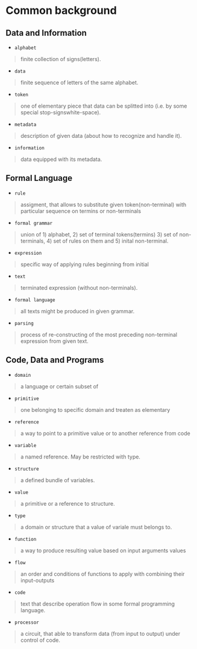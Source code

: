 # Common background

## Data and Information

* `alphabet`
> finite collection of signs(letters).

* `data`
> finite sequence of letters of the same alphabet.

* `token`
> one of elementary piece that data can be splitted into (i.e. by some special stop-signswhite-space). 

* `metadata`
> description of given data (about how to recognize and handle it). 

* `information`
> data equipped with its metadata.

## Formal Language

* `rule`
> assigment, that allows to substitute given token(non-terminal) with particular sequence on termins or non-terminals

* `formal grammar`
> union of 1) alphabet, 2) set of terminal tokens(termins) 3) set of non-terminals, 4) set of rules on them and 5) inital non-terminal.

* `expression`
> specific way of applying rules beginning from initial

* `text`
> terminated expression (without non-terminals).

* `formal language`
> all texts might be produced in given grammar.

* `parsing`
> process of re-constructing of the most preceding non-terminal expression from given text.

## Code, Data and Programs

* `domain`
> a language or certain subset of

* `primitive`
> one belonging to specific domain and treaten as elementary 

* `reference`
> a way to point to a primitive value or to another reference from code

* `variable`
> a named reference. May be restricted with type.

* `structure`
> a defined bundle of variables.

* `value`
> a primitive or a reference to structure.

* `type`
> a domain or structure that a value of variale must belongs to.

* `function`
> a way to produce resulting value based on input arguments values

* `flow`
> an order and conditions of functions to apply with combining their input-outputs

* `code`
> text that describe operation flow in some formal programming language.

* `processor`
> a circuit, that able to transform data (from input to output) under control of code.
